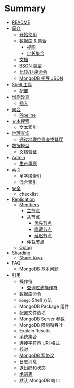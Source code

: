 # Summary

* [README](README.md)
* [简介](introduction/README.md)
  * [开始使用](introduction/getting-started.md)
  * [数据库 & 集合](introduction/db-and-collections.md)
    * [视图](introduction/views.md)
    * [定长集合](introduction/capped-col.md)
  * [文档](introduction/document.md)
  * [BSON 类型](introduction/bson.md)
  * [比较/排序命令](introduction/comparison-sort-order.md)
  * [MongoDB 拓展 JSON](introduction/extended-json.md)
* [Shell 工具](shell/README.md)
  * [配置](shell/configure.md)
* [增删改查](crud/README.md)
  * [插入](crud/insert.md)
* [聚合](aggregation/README.md)
  * [Pipeline](aggregation/pipeline.md)
* [文本搜索](text-search/README.md)
  * [文本索引](text-search/indexes.md)
* [地理查询](geo-queries/README.md)
  * [通过地理位置查找餐厅](geo-queries/example.md)
* [数据模型](data-models/README.md)
  * [文档验证](data-models/validation.md)
* [Admin](admin/README.md)
  * [生产事项](admin/prod-notes.md)
* 索引
  * [单字段索引](indexes/single-field.md)
  * 混合索引
* [安全](security/README.md)
  * checklist
* [Replication](replication/README.md)
  * [Members](replication/member/README.md)
    * [主节点](replication/member/primary.md)
    * 从节点
      * [优先节点](replication/member/secondary/priority.md)
      * [隐藏节点](replication/member/secondary/hidden.md)
      * [延迟节点](replication/member/secondary/delayed.md)
    * [仲裁节点](replication/member/arbiter.md)
  * [Oplog](replication/op-log.md)
* [Sharding](sharding/README.md)
  * [Shard Keys](sharding/keys.md)
* FAQ
  * [MongoDB 基本问题](faq/fundamentals.md)
* 引用
  * 操作符
    * [查询过滤操作符](reference/operators/query-and-project.md)
  * [数据库命令](reference/db-cmd/README.md)
  * `mongo` Shell 方法
  * MongoDB Package 组件
  * 配置文件选项
  * MongoDB Server 参数
  * MongoDB 限制和吞吐
  * Explain Results
  * 系统集合
  * 连接字符串 URI 格式
  * 核对
  * [MongoDB 写协议](reference/write-protocol.md)
  * 日志消息
  * 退出码和状态
  * [术语表](reference/glossary.md)
  * 默认 MongoDB 端口